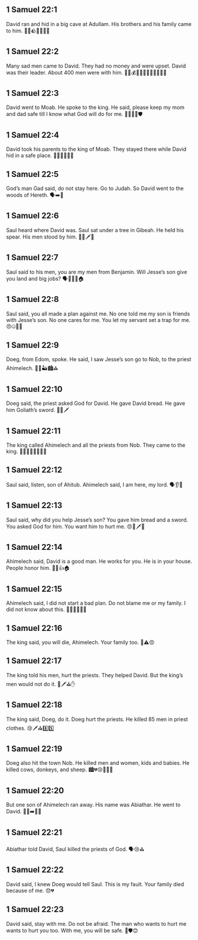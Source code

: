 ## 1 Samuel 22:1
David ran and hid in a big cave at Adullam. His brothers and his family came to him. 🏃‍♂️🪨👨‍👩‍👦‍👦
## 1 Samuel 22:2
Many sad men came to David. They had no money and were upset. David was their leader. About 400 men were with him. 👥😟💰❌🧍‍♂️🧍‍♂️🧍‍♂️🧍‍♂️
## 1 Samuel 22:3
David went to Moab. He spoke to the king. He said, please keep my mom and dad safe till I know what God will do for me. 🙏👑👵👴🛡️
## 1 Samuel 22:4
David took his parents to the king of Moab. They stayed there while David hid in a safe place. 🚶‍♂️👵👴👑🏰
## 1 Samuel 22:5
God’s man Gad said, do not stay here. Go to Judah. So David went to the woods of Hereth. 🗣️➡️🌳
## 1 Samuel 22:6
Saul heard where David was. Saul sat under a tree in Gibeah. He held his spear. His men stood by him. 👑🌳🗡️👥
## 1 Samuel 22:7
Saul said to his men, you are my men from Benjamin. Will Jesse’s son give you land and big jobs? 🗣️👑👥🌾🏠
## 1 Samuel 22:8
Saul said, you all made a plan against me. No one told me my son is friends with Jesse’s son. No one cares for me. You let my servant set a trap for me. 😠🤐🤝🎯
## 1 Samuel 22:9
Doeg, from Edom, spoke. He said, I saw Jesse’s son go to Nob, to the priest Ahimelech. 👀🧔🏜️🏙️⛪
## 1 Samuel 22:10
Doeg said, the priest asked God for David. He gave David bread. He gave him Goliath’s sword. 🙏🍞🗡️
## 1 Samuel 22:11
The king called Ahimelech and all the priests from Nob. They came to the king. 👑📣🚶‍♂️🚶‍♂️🚶‍♂️
## 1 Samuel 22:12
Saul said, listen, son of Ahitub. Ahimelech said, I am here, my lord. 🗣️👂🙏
## 1 Samuel 22:13
Saul said, why did you help Jesse’s son? You gave him bread and a sword. You asked God for him. You want him to hurt me. 😠🍞🗡️🙏
## 1 Samuel 22:14
Ahimelech said, David is a good man. He works for you. He is in your house. People honor him. 🧍‍♂️👍🏠
## 1 Samuel 22:15
Ahimelech said, I did not start a bad plan. Do not blame me or my family. I did not know about this. 🙅‍♂️🙏👨‍👩‍👦
## 1 Samuel 22:16
The king said, you will die, Ahimelech. Your family too. 👑⚠️😠
## 1 Samuel 22:17
The king told his men, hurt the priests. They helped David. But the king’s men would not do it. 👑🗡️⛪✋
## 1 Samuel 22:18
The king said, Doeg, do it. Doeg hurt the priests. He killed 85 men in priest clothes. 😢🗡️⛪8️⃣5️⃣
## 1 Samuel 22:19
Doeg also hit the town Nob. He killed men and women, kids and babies. He killed cows, donkeys, and sheep. 🏙️💔😢🐄🐴🐑
## 1 Samuel 22:20
But one son of Ahimelech ran away. His name was Abiathar. He went to David. 🏃‍♂️➡️🧍‍♂️
## 1 Samuel 22:21
Abiathar told David, Saul killed the priests of God. 🗣️😢⛪
## 1 Samuel 22:22
David said, I knew Doeg would tell Saul. This is my fault. Your family died because of me. 😞💔
## 1 Samuel 22:23
David said, stay with me. Do not be afraid. The man who wants to hurt me wants to hurt you too. With me, you will be safe. 🤝🛡️😊
